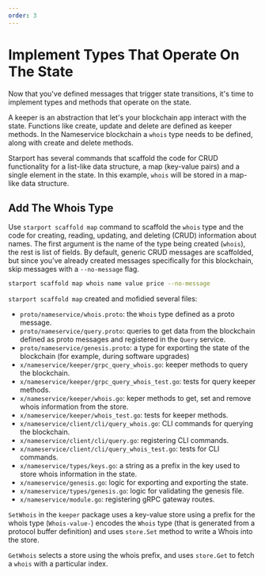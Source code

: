 ```yaml
---
order: 3
---
```


# Implement Types That Operate On The State

Now that you've defined messages that trigger state transitions, it's time to implement types and methods that operate on the state.

A keeper is an abstraction that let's your blockchain app interact with the state. Functions like create, update and delete are defined as keeper methods. In the Nameservice blockchain a `whois` type needs to be defined, along with create and delete methods.

Starport has several commands that scaffold the code for CRUD functionality for a list-like data structure, a map (key-value pairs) and a single element in the state. In this example, `whois` will be stored in a map-like data structure.

## Add The Whois Type

Use `starport scaffold map` command to scaffold the `whois` type and the code for creating, reading, updating, and deleting (CRUD) information about names. The first argument is the name of the type being created (`whois`), the rest is list of fields. By default, generic CRUD messages are scaffolded, but since you've already created messages specifically for this blockchain, skip messages with a `--no-message` flag.

```bash
starport scaffold map whois name value price --no-message
```

`starport scaffold map` created and mofidied several files:

* `proto/nameservice/whois.proto`: the `Whois` type defined as a proto message.
* `proto/nameservice/query.proto`: queries to get data from the blockchain defined as proto messages and registered in the `Query` service.
* `proto/nameservice/genesis.proto`: a type for exporting the state of the blockchain (for example, during software upgrades)
* `x/nameservice/keeper/grpc_query_whois.go`: keeper methods to query the blockchain.
* `x/nameservice/keeper/grpc_query_whois_test.go`: tests for query keeper methods.
* `x/nameservice/keeper/whois.go`: keper methods to get, set and remove whois information from the store.
* `x/nameservice/keeper/whois_test.go`: tests for keeper methods.
* `x/nameservice/client/cli/query_whois.go`: CLI commands for querying the blockchain.
* `x/nameservice/client/cli/query.go`: registering CLI commands.
* `x/nameservice/client/cli/query_whois_test.go`: tests for CLI commands.
* `x/nameservice/types/keys.go`: a string as a prefix in the key used to store whois information in the state.
* `x/nameservice/genesis.go`: logic for exporting and exporting the state.
* `x/nameservice/types/genesis.go`: logic for validating the genesis file.
* `x/nameservice/module.go`: registering gRPC gateway routes.

`SetWhois` in the `keeper` package uses a key-value store using a prefix for the whois type (`Whois-value-`) encodes the `Whois` type (that is generated from a protocol buffer definition) and uses `store.Set` method to write a Whois into the store.

`GetWhois` selects a store using the whois prefix, and uses `store.Get` to fetch a `whois` with a particular index.

